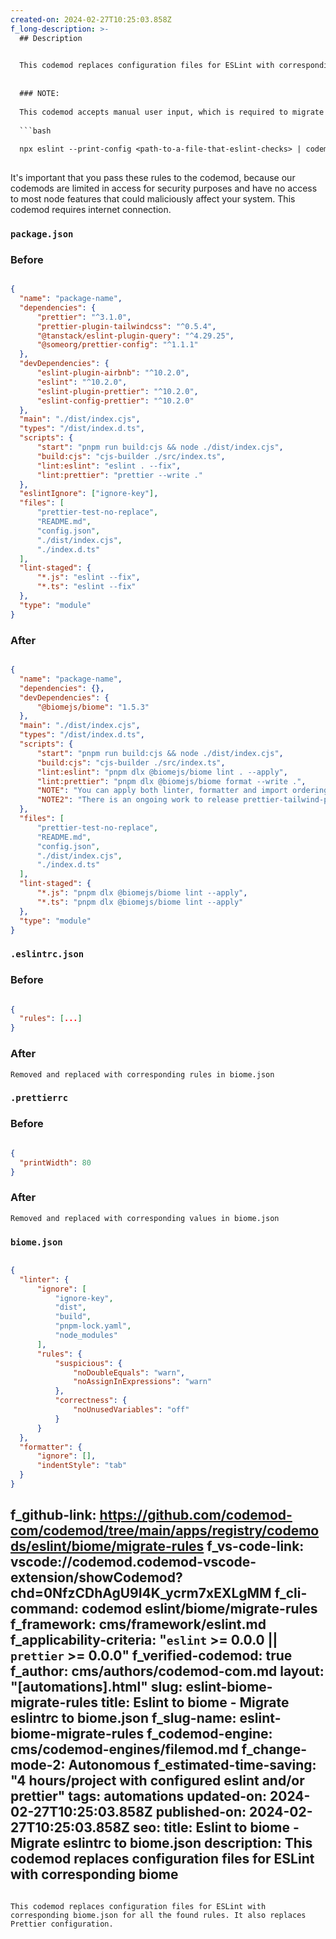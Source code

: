 ```yaml
---
created-on: 2024-02-27T10:25:03.858Z
f_long-description: >-
  ## Description
  

  This codemod replaces configuration files for ESLint with corresponding biome.json for all the found rules. It also replaces Prettier configuration.
  
  
  ### NOTE:
  
  This codemod accepts manual user input, which is required to migrate away from eslint. In order to run it properly, run the following command:
  
  ```bash
  
  npx eslint --print-config <path-to-a-file-that-eslint-checks> | codemod eslint/biome/migrate-rules
  
  ```
  It's important that you pass these rules to the codemod, because our codemods are limited in access for security purposes and have no access to most node features that could maliciously affect your system.
  This codemod requires internet connection.
  

  
  ### `package.json`
  
  ### Before
  
  ```json
  
  {
  	"name": "package-name",
  	"dependencies": {
  		"prettier": "^3.1.0",
  		"prettier-plugin-tailwindcss": "^0.5.4",
  		"@tanstack/eslint-plugin-query": "^4.29.25",
  		"@someorg/prettier-config": "^1.1.1"
  	},
  	"devDependencies": {
  		"eslint-plugin-airbnb": "^10.2.0",
  		"eslint": "^10.2.0",
  		"eslint-plugin-prettier": "^10.2.0",
  		"eslint-config-prettier": "^10.2.0"
  	},
  	"main": "./dist/index.cjs",
  	"types": "/dist/index.d.ts",
  	"scripts": {
  		"start": "pnpm run build:cjs && node ./dist/index.cjs",
  		"build:cjs": "cjs-builder ./src/index.ts",
  		"lint:eslint": "eslint . --fix",
  		"lint:prettier": "prettier --write ."
  	},
  	"eslintIgnore": ["ignore-key"],
  	"files": [
  		"prettier-test-no-replace",
  		"README.md",
  		"config.json",
  		"./dist/index.cjs",
  		"./index.d.ts"
  	],
  	"lint-staged": {
  		"*.js": "eslint --fix",
  		"*.ts": "eslint --fix"
  	},
  	"type": "module"
  }
  
  ```
  
  ### After
  
  ```json
  
  {
  	"name": "package-name",
  	"dependencies": {},
  	"devDependencies": {
  		"@biomejs/biome": "1.5.3"
  	},
  	"main": "./dist/index.cjs",
  	"types": "/dist/index.d.ts",
  	"scripts": {
  		"start": "pnpm run build:cjs && node ./dist/index.cjs",
  		"build:cjs": "cjs-builder ./src/index.ts",
  		"lint:eslint": "pnpm dlx @biomejs/biome lint . --apply",
  		"lint:prettier": "pnpm dlx @biomejs/biome format --write .",
  		"NOTE": "You can apply both linter, formatter and import ordering by using https://biomejs.dev/reference/cli/#biome-check",
  		"NOTE2": "There is an ongoing work to release prettier-tailwind-plugin alternative: https://biomejs.dev/linter/rules/use-sorted-classes/, https://github.com/biomejs/biome/issues/1274"
  	},
  	"files": [
  		"prettier-test-no-replace",
  		"README.md",
  		"config.json",
  		"./dist/index.cjs",
  		"./index.d.ts"
  	],
  	"lint-staged": {
  		"*.js": "pnpm dlx @biomejs/biome lint --apply",
  		"*.ts": "pnpm dlx @biomejs/biome lint --apply"
  	},
  	"type": "module"
  }
  
  ```
  
  ### `.eslintrc.json`
  
  ### Before
  
  ```json
  
  {
  	"rules": [...]
  }
  
  ```
  
  ### After
  `Removed and replaced with corresponding rules in biome.json`
  ### `.prettierrc`
  
  ### Before
  
  ```json
  
  {
  	"printWidth": 80
  }
  
  ```
  
  ### After
  `Removed and replaced with corresponding values in biome.json`
  ### `biome.json`
  
  ```json
  
  {
  	"linter": {
  		"ignore": [
  			"ignore-key",
  			"dist",
  			"build",
  			"pnpm-lock.yaml",
  			"node_modules"
  		],
  		"rules": {
  			"suspicious": {
  				"noDoubleEquals": "warn",
  				"noAssignInExpressions": "warn"
  			},
  			"correctness": {
  				"noUnusedVariables": "off"
  			}
  		}
  	},
  	"formatter": {
  		"ignore": [],
  		"indentStyle": "tab"
  	}
  }
  
  ```
f_github-link: https://github.com/codemod-com/codemod/tree/main/apps/registry/codemods/eslint/biome/migrate-rules
f_vs-code-link: vscode://codemod.codemod-vscode-extension/showCodemod?chd=0NfzCDhAgU9I4K_ycrm7xEXLgMM
f_cli-command: codemod eslint/biome/migrate-rules
f_framework: cms/framework/eslint.md
f_applicability-criteria: "`eslint` >= 0.0.0 || `prettier` >= 0.0.0"
f_verified-codemod: true
f_author: cms/authors/codemod-com.md
layout: "[automations].html"
slug: eslint-biome-migrate-rules
title: Eslint to biome - Migrate eslintrc to biome.json
f_slug-name: eslint-biome-migrate-rules
f_codemod-engine: cms/codemod-engines/filemod.md
f_change-mode-2: Autonomous
f_estimated-time-saving: "4 hours/project with configured eslint and/or prettier"
tags: automations
updated-on: 2024-02-27T10:25:03.858Z
published-on: 2024-02-27T10:25:03.858Z
seo:
  title: Eslint to biome - Migrate eslintrc to biome.json
  description: This codemod replaces configuration files for ESLint with corresponding biome
---
```

This codemod replaces configuration files for ESLint with corresponding biome.json for all the found rules. It also replaces Prettier configuration.